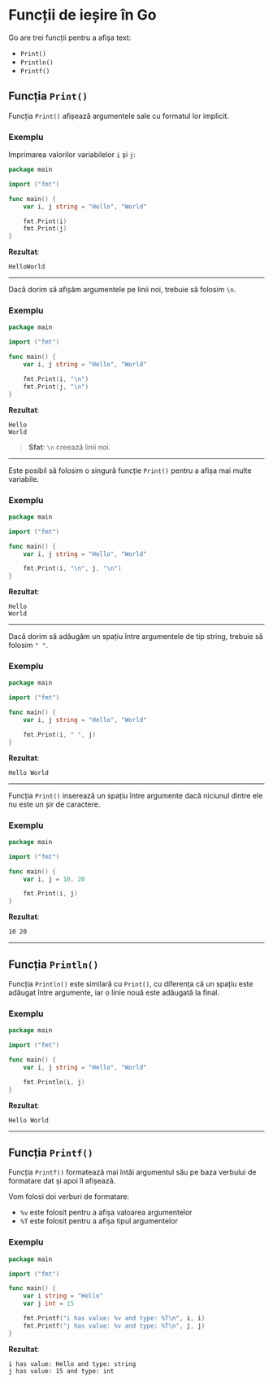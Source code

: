# Funcții de ieșire în Go

Go are trei funcții pentru a afișa text:

- `Print()`
- `Println()`
- `Printf()`

## Funcția `Print()`

Funcția `Print()` afișează argumentele sale cu formatul lor implicit.

### Exemplu

Imprimarea valorilor variabilelor `i` și `j`:

```go
package main

import ("fmt")

func main() {
    var i, j string = "Hello", "World"

    fmt.Print(i)
    fmt.Print(j)
}
```

**Rezultat**:
```
HelloWorld
```

---

Dacă dorim să afișăm argumentele pe linii noi, trebuie să folosim `\n`.

### Exemplu

```go
package main

import ("fmt")

func main() {
    var i, j string = "Hello", "World"

    fmt.Print(i, "\n")
    fmt.Print(j, "\n")
}
```

**Rezultat**:
```
Hello
World
```

> **Sfat**: `\n` creează linii noi.

---

Este posibil să folosim o singură funcție `Print()` pentru a afișa mai multe variabile.

### Exemplu

```go
package main

import ("fmt")

func main() {
    var i, j string = "Hello", "World"

    fmt.Print(i, "\n", j, "\n")
}
```

**Rezultat**:
```
Hello
World
```

---

Dacă dorim să adăugăm un spațiu între argumentele de tip string, trebuie să folosim `" "`.

### Exemplu

```go
package main

import ("fmt")

func main() {
    var i, j string = "Hello", "World"

    fmt.Print(i, " ", j)
}
```

**Rezultat**:
```
Hello World
```

---

Funcția `Print()` inserează un spațiu între argumente dacă niciunul dintre ele nu este un șir de caractere.

### Exemplu

```go
package main

import ("fmt")

func main() {
    var i, j = 10, 20

    fmt.Print(i, j)
}
```

**Rezultat**:
```
10 20
```

---

## Funcția `Println()`

Funcția `Println()` este similară cu `Print()`, cu diferența că un spațiu este adăugat între argumente, iar o linie nouă este adăugată la final.

### Exemplu

```go
package main

import ("fmt")

func main() {
    var i, j string = "Hello", "World"

    fmt.Println(i, j)
}
```

**Rezultat**:
```
Hello World
```

---

## Funcția `Printf()`

Funcția `Printf()` formatează mai întâi argumentul său pe baza verbului de formatare dat și apoi îl afișează.

Vom folosi doi verburi de formatare:

- `%v` este folosit pentru a afișa valoarea argumentelor
- `%T` este folosit pentru a afișa tipul argumentelor

### Exemplu

```go
package main

import ("fmt")

func main() {
    var i string = "Hello"
    var j int = 15

    fmt.Printf("i has value: %v and type: %T\n", i, i)
    fmt.Printf("j has value: %v and type: %T\n", j, j)
}
```

**Rezultat**:
```
i has value: Hello and type: string
j has value: 15 and type: int
```



